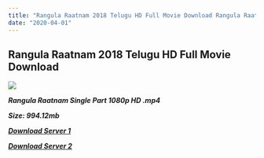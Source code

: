 ```yaml
---
title: "Rangula Raatnam 2018 Telugu HD Full Movie Download Rangula Raatnam Telugu HD Movie Download"
date: "2020-04-01"
---
```


## Rangula Raatnam 2018 Telugu HD Full Movie Download 

![](https://images.moviebuff.com/a8778bee-8c0e-4639-aaa8-345e23130f05?w=1000)

**_Rangula Raatnam Single Part 1080p HD .mp4_**

**_Size: 994.12mb_**

**_[Download Server 1](https://openload.co/f/f28k6LEajh8/)_**

**_[Download Server 2](https://openload.co/f/f28k6LEajh8/)_**
